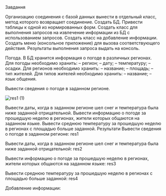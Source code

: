 Завдання

Организацию соединения с базой данных вынести в отдельный класс, метод которого возвращает соединение. Создать БД. Привести таблицы к одной из нормированных форм. Создать класс для выполнения запросов на извлечение информации из БД с использованием запросов. Создать класс на добавление информации. Создать меню (консольное приложение) для вызова соответствующего действия. Результаты выполнения запроса выдать на консоль.

Погода. В БД хранится информация о погоде в различных регионах. Для погоды необходимо хранить: – регион; – дату; – температуру; – осадки. Для регионов необходимо хранить: – название; – площадь; – тип жителей. Для типов жителей необходимо хранить: – название; – язык общения.

Вывести сведения о погоде в заданном регионе.

![res1 (1)](https://github.com/DarkRimo/l4/assets/138011448/fff1d560-6b51-4650-b4c1-28b4936ec99d)

Вывести даты, когда в заданном регионе шел снег и температура была ниже заданной отрицательной.
Вывести информацию о погоде за прошедшую неделю в регионах, жители которых общаются на заданном языке.
Вывести среднюю температуру за прошедшую неделю в регионах с площадью больше заданной.
Результати Вывести сведения о погоде в заданном регионе: res1

Вывести даты, когда в заданном регионе шел снег и температура была ниже заданной отрицательной: res2

Вывести информацию о погоде за прошедшую неделю в регионах, жители которых общаются на заданном языке: res3

Вывести среднюю температуру за прошедшую неделю в регионах с площадью больше заданной: res4

Добавление информации:
